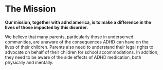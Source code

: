 # The Mission

**Our mission, together with adhd america, is to make a difference in the lives of those impacted by this disorder.**

We believe that many parents, particularly those in underserved communities, are unaware of the consequences ADHD can have on the lives of their children. Parents also need to understand their legal rights to advocate on behalf of their children for school accommodations. In addition, they need to be aware of the side effects of ADHD medication, both physically and mentally.